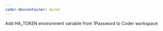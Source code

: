 ```yaml
---
coder-devcontainer: minor
---
```


Add HA_TOKEN environment variable from 1Password to Coder workspace
